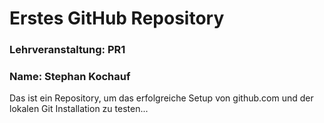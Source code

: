 # Erstes GitHub Repository
### Lehrveranstaltung: PR1
### Name: Stephan Kochauf

Das ist ein Repository, um das erfolgreiche Setup von github.com und der lokalen Git Installation zu testen...
